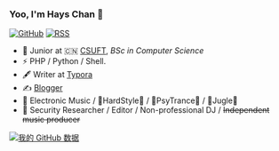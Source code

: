 ### Yoo, I'm Hays Chan 👋

[![GitHub](https://img.shields.io/badge/dynamic/json?logo=github&label=GitHub&labelColor=495867&color=495867&query=%24.data.totalSubs&url=https%3A%2F%2Fapi.spencerwoo.com%2Fsubstats%2F%3Fsource%3Dgithub%26queryKey%3Dwaterrr&style=flat-square)](https://github.com/waterrr)
[![RSS](https://img.shields.io/badge/dynamic/json?logo=rss&logoColor=white&label=RSS&labelColor=95B8D1&color=95B8D1&query=%24.data.totalSubs&url=https%3A%2F%2Fapi.spencerwoo.com%2Fsubstats%2F%3Fsource%3Dfeedly%257Cinoreader%257CfeedsPub%26queryKey%3Dhttps://gksec.com/feed/rss/&style=flat-square)](https://gksec.com/)

- 🍻 Junior at 🇨🇳 [CSUFT](https://swxy.csuft.edu.cn/), _BSc in Computer Science_
- ⚡ PHP / Python / Shell.
- 🖋 Writer at [Typora](https://Typora.io/)
- ✍️ [Blogger](https://GKSEC.com)
- 🎵 Electronic Music / 👊HardStyle👊 / 🍄PsyTrance🍄 / 🌲Jugle🌲
- 💼 Security Researcher / Editor / Non-professional DJ / <s>Independent music producer</s>


[![我的 GitHub 数据](https://github-readme-stats.vercel.app/api?username=waterrr)](https://github.com/waterrr)

<!--
**waterrr/waterrr** is a ✨ _special_ ✨ repository because its `README.md` (this file) appears on your GitHub profile.

Here are some ideas to get you started:

- 🔭 I’m currently working on ...
- 🌱 I’m currently learning ...
- 👯 I’m looking to collaborate on ...
- 🤔 I’m looking for help with ...
- 💬 Ask me about ...
- 📫 How to reach me: ...
- 😄 Pronouns: ...
- ⚡ Fun fact: ...
-->
